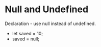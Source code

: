# Null and Undefined

Declaration - use null instead of undefined.

- let saved = 10;
- saved = null;
